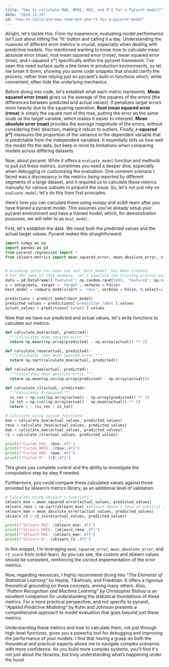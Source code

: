 ```yaml
---
title: "How to calculate MAE, RMSE, MSE, and R^2 for a PyCaret model?"
date: "2024-12-23"
id: "how-to-calculate-mae-rmse-mse-and-r2-for-a-pycaret-model"
---
```


Alright, let's tackle this. From my experience, evaluating model performance isn't just about hitting the 'fit' button and calling it a day. Understanding the nuances of different error metrics is crucial, especially when dealing with predictive models. You mentioned wanting to know how to calculate mean absolute error (mae), root mean squared error (rmse), mean squared error (mse), and r-squared (r²) specifically within the pycaret framework. I've seen this need surface quite a few times in production environments, so let me break it down, showing you some code snippets that should clarify the process, rather than relying just on pycaret's built-in functions which, while convenient, often hide the underlying mechanics.

Before diving into code, let's establish what each metric represents. **Mean squared error (mse)** gives us the average of the squares of the errors (the differences between predicted and actual values). It penalizes larger errors more heavily due to the squaring operation. **Root mean squared error (rmse)** is simply the square root of the mse, putting the error on the same scale as the target variable, which makes it easier to interpret. **Mean absolute error (mae)** provides the average magnitude of the errors, without considering their direction, making it robust to outliers. Finally, **r-squared (r²)** measures the proportion of the variance in the dependent variable that is predictable from the independent variables. It essentially tells us how well the model fits the data, but keep in mind its limitations when comparing models across differing datasets.

Now, about pycaret. While it offers a `evaluate_model` function and methods to pull out these metrics, sometimes you need a deeper dive, especially when debugging or customizing the evaluation. One common scenario I faced was a discrepancy in the metrics being reported by different segments of a large dataset, and it required us to calculate these metrics manually for various subsets to pinpoint the issue. So, let's not just rely on `evaluate_model`; let's do this from first principles.

Here’s how you can calculate these using numpy and scikit-learn after you have trained a pycaret model. This assumes you've already setup your pycaret environment and have a trained model, which, for demonstration purposes, we will refer to as `best_model`.

First, let's establish the data. We need both the predicted values and the actual target values. Pycaret makes this straightforward:

```python
import numpy as np
import pandas as pd
from pycaret.regression import *
from sklearn.metrics import mean_squared_error, mean_absolute_error, r2_score


# Assuming setup has been run and 'best_model' has been created.
# For the sake of this example, let's simulate the training process with some dummy data
data = pd.DataFrame({'feature1': np.random.rand(100), 'feature2': np.random.rand(100), 'target': np.random.rand(100)})
s = setup(data, target = 'target', verbose = False)
best_model = compare_models(sort = 'rmse', verbose = False, n_select=1)

predictions = predict_model(best_model)
predicted_values = predictions['prediction_label'].values
actual_values = predictions['target'].values
```

Now that we have our predicted and actual values, let's write functions to calculate our metrics:

```python
def calculate_mse(actual, predicted):
  """Calculates mean squared error."""
  return np.mean((np.array(predicted) - np.array(actual)) ** 2)

def calculate_rmse(actual, predicted):
  """Calculates root mean squared error."""
  return np.sqrt(calculate_mse(actual, predicted))

def calculate_mae(actual, predicted):
  """Calculates mean absolute error."""
  return np.mean(np.abs(np.array(predicted) - np.array(actual)))

def calculate_r2(actual, predicted):
  """Calculates R-squared."""
  ss_res = np.sum((np.array(actual) - np.array(predicted)) ** 2)
  ss_tot = np.sum((np.array(actual) - np.mean(actual)) ** 2)
  return 1 - (ss_res / ss_tot)

# Calculate using custom functions:
mse = calculate_mse(actual_values, predicted_values)
rmse = calculate_rmse(actual_values, predicted_values)
mae = calculate_mae(actual_values, predicted_values)
r2 = calculate_r2(actual_values, predicted_values)

print(f"Custom MSE: {mse:.4f}")
print(f"Custom RMSE: {rmse:.4f}")
print(f"Custom MAE: {mae:.4f}")
print(f"Custom R²: {r2:.4f}")
```
This gives you complete control and the ability to investigate the computation step by step if needed.

Furthermore, you could compare these calculated values against those provided by sklearn’s metrics library, as an additional level of validation:

```python
# Calculate using sklearn's functions:
sklearn_mse = mean_squared_error(actual_values, predicted_values)
sklearn_rmse = np.sqrt(sklearn_mse) #sklearn doesn't have an explicit rmse metric, so we take the square root of mse
sklearn_mae = mean_absolute_error(actual_values, predicted_values)
sklearn_r2 = r2_score(actual_values, predicted_values)

print(f"Sklearn MSE: {sklearn_mse:.4f}")
print(f"Sklearn RMSE: {sklearn_rmse:.4f}")
print(f"Sklearn MAE: {sklearn_mae:.4f}")
print(f"Sklearn R²: {sklearn_r2:.4f}")
```

In this snippet, I'm leveraging `mean_squared_error`, `mean_absolute_error`, and `r2_score` from scikit-learn. As you can see, the custom and sklearn values should be consistent, reinforcing the correct implementation of the error metrics.

Now, regarding resources, I highly recommend diving into *“The Elements of Statistical Learning”* by Hastie, Tibshirani, and Friedman. It offers a rigorous theoretical grounding on these concepts, among many others. Also, *“Pattern Recognition and Machine Learning”* by Christopher Bishop is an excellent companion for understanding the statistical foundations of these metrics. For a more practical perspective, and not specific to pycaret, “*Applied Predictive Modeling*” by Kuhn and Johnson presents a comprehensive approach to model evaluation that goes beyond just these metrics.

Understanding these metrics and how to calculate them, not just through high-level functions, gives you a powerful tool for debugging and improving the performance of your models. I find that having a grasp on both the theoretical and practical aspects allows me to navigate complex scenarios with more confidence. As you build more complex systems, you'll find it's not just about the libraries, but truly understanding what’s happening under the hood.
